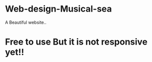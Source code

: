 # Web-design-Musical-sea
A Beautiful website..
<h1> Free to use But it is not responsive yet!! </h1>
